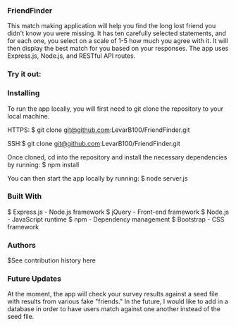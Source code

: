 ### FriendFinder


This match making application will help you find the long lost friend you didn't know you were missing. It has ten carefully selected statements, and for each one, you select on a scale of 1-5 how much you agree with it. It will then display the best match for you based on your responses. The app uses Express.js, Node.js, and RESTful API routes.

### Try it out:

### Installing

To run the app locally, you will first need to git clone the repository to your local machine.

HTTPS: $ git clone git@github.com:LevarB100/FriendFinder.git


SSH:$ git clone git@github.com:LevarB100/FriendFinder.git


Once cloned, cd into the repository and install the necessary dependencies by running:
$ npm install


You can then start the app locally by running:
$ node server.js


### Built With

$ Express.js - Node.js framework
$ jQuery - Front-end framework
$ Node.js - JavaScript runtime
$ npm - Dependency management
$ Bootstrap - CSS framework


### Authors
$See contribution history here

### Future Updates
At the moment, the app will check your survey results against a seed file with results from various fake "friends." In the future, I would like to add in a database in order to have users match against one another instead of the seed file.
